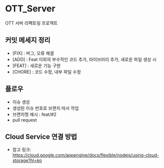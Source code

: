 # OTT_Server
OTT 서버 리팩토링 프로젝트

## **커밋 메세지 정리**

- [FIX] : 버그, 오류 해결
- [ADD] : Feat 이외의 부수적인 코드 추가, 라이브러리 추가, 새로운 파일 생성 시
- [FEAT] : 새로운 기능 구현
- [CHORE] : 코드 수정, 내부 파일 수정

## 플로우

- 이슈 생성
- 생성된 이슈 번호로 브랜치 따서 작업
- 브랜치명 예시 : feat/#2
- pull request
  
## Cloud Service 연결 방법

- 참고 링크: https://cloud.google.com/appengine/docs/flexible/nodejs/using-cloud-storage?hl=ko
